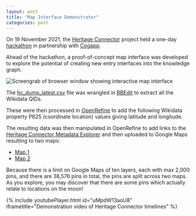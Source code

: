 ```yaml
---
layout: post
title: "Map Interface Demonstrator"
categories: post
---
```


On 19 November 2021, the [Heritage Connector](https://www.sciencemuseumgroup.org.uk/project/heritage-connector/) project held a one-day [hackathon](https://thesciencemuseum.github.io/heritageconnector/post/2021/12/05/Hackathon-Demos/) in partnership with [Cogapp](https://www.cogapp.com).

Ahead of the hackathon, a proof-of-concept map interface was developed to explore the potential of creating new entry interfaces into the knowledge graph. 

![Screengrab of browser window showing interactive map interface](https://thesciencemuseum.github.io/heritageconnector/post_files/Map_Screenshot.png)

The [hc_dump_latest.csv](https://doi.org/10.5281/zenodo.5752010) file was wrangled in [BBEdit](https://www.barebones.com/products/bbedit/) to extract all the Wikidata QIDs.

These were then processed in [OpenRefine](https://openrefine.org) to add the following Wikidata property P625 (coordinate location) values giving latitude and longitude.

The resulting data was then manipulated in OpenRefine to add links to the [Heritage Connector Metadata Explorer](http://heritageconnector.sciencemuseum.org.uk/6_metadata_explorer/index.html) and then uploaded to Google Maps resulting to two maps:

* [Map 1](https://www.google.com/maps/d/viewer?mid=1rVGvHIKPs-xrAJfz9Jkv08hvkQaY9UHe&ll=-3.81666561775622e-14%2C0&z=1)
* [Map 2](https://www.google.com/maps/d/viewer?mid=1x0y7BU3bVtcn4qj4hjaDV4AYG06vZ2g-&ll=-3.81666561775622e-14%2C0&z=1)

Because there is a limit on Google Maps of ten layers, each with max 2,000 pins, and there are 38,576 pins in total, the pins are split across two maps. As you explore, you may discover that there are some pins which actually relate to locations on the moon!

{% include youtubePlayer.html id="uMpdW13aoU8" iframetitle="Demonstration video of Heritage Connector timelines" %}
